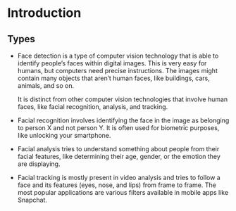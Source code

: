 

# Introduction

## Types

- Face detection is a type of computer vision technology that is able to identify people’s faces within digital images. This is very easy for humans, but computers need precise instructions. The images might contain many objects that aren’t human faces, like buildings, cars, animals, and so on.

  It is distinct from other computer vision technologies that involve human faces, like facial recognition, analysis, and tracking.

- Facial recognition involves identifying the face in the image as belonging to person X and not person Y. It is often used for biometric purposes, like unlocking your smartphone.

- Facial analysis tries to understand something about people from their facial features, like determining their age, gender, or the emotion they are displaying.

- Facial tracking is mostly present in video analysis and tries to follow a face and its features (eyes, nose, and lips) from frame to frame. The most popular applications are various filters available in mobile apps like Snapchat.
